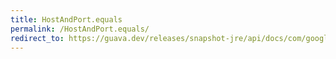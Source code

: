 ```yaml
---
title: HostAndPort.equals
permalink: /HostAndPort.equals/
redirect_to: https://guava.dev/releases/snapshot-jre/api/docs/com/google/common/net/HostAndPort.html#equals-java.lang.Object-
---
```

